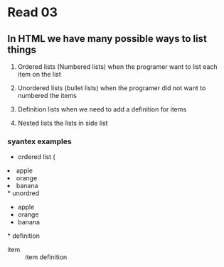 # Read 03
## In HTML we have many possible ways to list things 
1. Ordered lists  (Numbered lists)
when the programer want to list each item on the list

1. Unordered lists (bullet lists)
when the programer did not want to numbered the items

1. Definition lists
when we need to add a definition for items 
1. Nested lists 
the lists in side list 

### syantex examples
* ordered list
(<ol>
<li>apple</li>
<li>orange</li>
<li>banana</li>
</ol>
* unordred 
<ul>
<li>apple</li>
<li>orange</li>
<li>banana</li>
</ul>
* definition
<dl>
<dt>item</dt>
<dd>item definition<dd> 
</dl>

